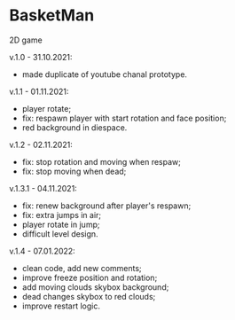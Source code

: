 # BasketMan
2D game

v.1.0 - 31.10.2021:
- made duplicate of youtube chanal prototype.

v.1.1 - 01.11.2021:
- player rotate;
- fix: respawn player with start rotation and face position;
- red background in diespace.

v.1.2 - 02.11.2021:
- fix: stop rotation and moving when respaw;
- fix: stop moving when dead;

v.1.3.1 - 04.11.2021:
- fix: renew background after player's respawn;
- fix: extra jumps in air;
- player rotate in jump;
- difficult level design.

v.1.4 - 07.01.2022:
- clean code, add new comments;
- improve freeze position and rotation;
- add moving clouds skybox background;
- dead changes skybox to red clouds;
- improve restart logic.
